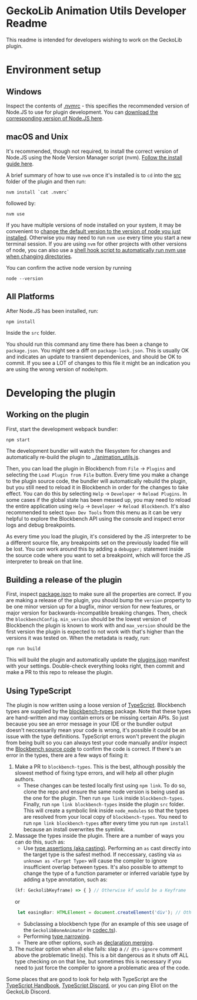 # GeckoLib Animation Utils Developer Readme

This readme is intended for developers wishing to work on the GeckoLib plugin.

# Environment setup
## Windows
Inspect the contents of [.nvmrc](./.nvmrc) - this specifies the recommended version of Node.JS to use for plugin development. You can [download the corresponding version of Node.JS here](https://nodejs.org/en/download/releases).


## macOS and Unix
It's recommended, though not required, to install the correct version of Node.JS using the Node Version Manager script (nvm). [Follow the install guide here](https://github.com/nvm-sh/nvm/blob/master/README.md).

A brief summary of how to use `nvm` once it's installed is to `cd` into the [src](./src) folder of the plugin and then run:
```
nvm install `cat .nvmrc`
```
followed by: 
```
nvm use
```
If you have multiple versions of node installed on your system, it may be convenient to [change the default version to the version of node you just installed](https://github.com/nvm-sh/nvm/blob/master/README.md#set-default-node-version). Otherwise you may need to run `nvm use` every time you start a new terminal session. If you are using `nvm` for other projects with other versions of node, you can also use a [shell hook script to automatically run nvm use when changing directories](https://stackoverflow.com/questions/23556330/run-nvm-use-automatically-every-time-theres-a-nvmrc-file-on-the-directory).

You can confirm the active node version by running 
```
node --version
```

## All Platforms
After Node.JS has been installed, run:
```
npm install
```

Inside the `src` folder.

You should run this command any time there has been a change to `package.json`. You might see a diff on `package-lock.json`. This is usually OK and indicates an update to transient dependenices, and should be OK to commit. If you see a LOT of changes to this file it might be an indication you are using the wrong version of node/npm.

# Developing the plugin

## Working on the plugin
First, start the development webpack bundler:
```
npm start
```
The development bundler will watch the filesystem for changes and automatically re-build the plugin to [../animation_utils.js](../animation_utils.js).

Then, you can load the plugin in Blockbench from `File` -> `Plugins` and selecting the `Load Plugin from File` button. Every time you make a change to the plugin source code, the bundler will automatically rebuild the plugin, but you still need to reload it in Blockbench in order for the changes to take effect. You can do this by selecting `Help` -> `Developer` -> `Reload Plugins`. In some cases if the global state has been messed up, you may need to reload the entire application using `Help` -> `Developer` -> `Reload Blockbench`. It's also recommended to select `Open Dev Tools` from this menu as it can be very helpful to explore the Blockbench API using the console and inspect error logs and debug breakpoints.

As every time you load the plugin, it's considered by the JS interpreter to be a different source file, any breakpoints set on the previously loaded file will be lost. You can work around this by adding a `debugger;` statement inside the source code where you want to set a breakpoint, which will force the JS interpreter to break on that line.

## Building a release of the plugin
First, inspect [package.json](./package.json) to make sure all the properties are correct. If you are making a release of the plugin, you should bump the `version` property to be one minor version up for a bugfix, minor version for new features, or major version for backwards-incompatible breaking changes.
Then, check the `blockbenchConfig`. `min_version` should be the lowest version of Blockbench the plugin is known to work with and `max_version` should be the first version the plugin is expected to not work with that's higher than the versions it was tested on. When the metadata is ready, run:
```
npm run build
```
This will build the plugin and automatically update the [plugins.json](../../../plugins.json) manifest with your settings. Double-check everything looks right, then commit and make a PR to this repo to release the plugin.

## Using TypeScript
The plugin is now written using a loose version of [TypeScript](https://www.typescriptlang.org/docs/handbook/intro.html). Blockbench types are supplied by the [blockbench-types](https://github.com/JannisX11/blockbench-types) package. Note that these types are hand-written and may contain errors or be missing certain APIs. So just because you see an error message in your IDE or the bundler output doesn't neccessarily mean your code is wrong, it's possible it could be an issue with the type definitions. TypeScript errors won't prevent the plugin from being built so you can always test your code manually and/or inspect the [Blockbench source code](https://github.com/JannisX11/blockbench) to confirm the code is correct. If there's an error in the types, there are a few ways of fixing it:
1. Make a PR to `blockbench-types`. This is the best, although possibly the slowest method of fixing type errors, and will help all other plugin authors.
    * These changes can be tested locally first using `npm link`. To do so, clone the repo and ensure the same node version is being used as the one for the plugin. Then run `npm link` inside `blockbench-types`. Finally, run `npm link blockbench-types` inside the plugin `src` folder. This will create a symbolic link inside `node_modules` so that the types are resolved from your local copy of `blockbench-types`. You need to run `npm link blockbench-types` after every time you run `npm install` because an install overwrites the symlink.
1. Massage the types inside the plugin. There are a number of ways you can do this, such as:
   * Use [type assertions (aka casting)](https://www.typescriptlang.org/docs/handbook/2/everyday-types.html#type-assertions). Performing an `as` cast directly into the target type is the safest method. If neccessary, casting via `as unknown as <Target Type>` will cause the compiler to ignore insufficient overlap between types. It's also possible to attempt to change the type of a function parameter or inferred variable type  by adding a type annotation, such as:
   ```typescript
   (kf: GeckolibKeyframe) => { } // Otherwise kf would be a Keyframe
   ```
   or
   ```typescript
    let easingBar: HTMLElement = document.createElement('div'); // Otherwise this would be an HTMLDivElement
   ```
   * Subclassing a blockbench type (for an example of this see usage of the `GeckolibBoneAnimator` in [codec.ts](./codec.ts)).
   * Performing [type narrowing](https://www.typescriptlang.org/docs/handbook/2/narrowing.html).
   * There are other options, such as [declaration merging](https://www.typescriptlang.org/docs/handbook/declaration-merging.html#handbook-content).
1. The nuclear option when all else fails: slap a `// @ts-ignore` comment above the problematic line(s). This is a bit dangerous as it shuts off ALL type checking on on that line, but sometimes this is necessary if you need to just force the compiler to ignore a problematic area of the code.

Some places that are good to look for help with TypeScript are the [TypeScript Handbook](https://www.typescriptlang.org/docs/handbook/intro.html), [TypeScript Discord](https://discord.com/invite/typescript), or you can ping Eliot on the GeckoLib Discord.